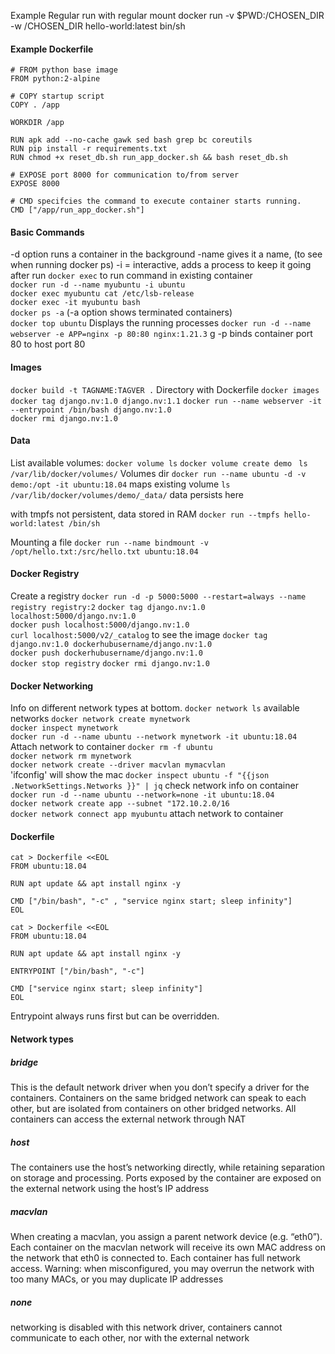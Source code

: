 Example Regular run with regular mount
docker run -v $PWD:/CHOSEN_DIR -w /CHOSEN_DIR hello-world:latest bin/sh
#### Example Dockerfile
```
# FROM python base image
FROM python:2-alpine

# COPY startup script
COPY . /app

WORKDIR /app

RUN apk add --no-cache gawk sed bash grep bc coreutils
RUN pip install -r requirements.txt
RUN chmod +x reset_db.sh run_app_docker.sh && bash reset_db.sh

# EXPOSE port 8000 for communication to/from server
EXPOSE 8000

# CMD specifcies the command to execute container starts running.
CMD ["/app/run_app_docker.sh"]
```

#### Basic Commands
-d option runs a container in the background 
-name gives it a name, (to see when running docker ps)
-i = interactive, adds a process to keep it going after run
`docker exec` to run command in existing container  
`docker run -d --name myubuntu -i ubuntu`  
`docker exec myubuntu cat /etc/lsb-release`    
`docker exec -it myubuntu bash`  
`docker ps -a` (-a option shows terminated containers)  
`docker top ubuntu`  Displays the running processes
`docker run -d --name webserver -e APP=nginx -p 80:80 nginx:1.21.3`  g
-p binds container port 80 to host port 80
#### Images
`docker build -t TAGNAME:TAGVER .` Directory with Dockerfile
`docker images`   
`docker tag django.nv:1.0 django.nv:1.1` 
`docker run --name webserver -it --entrypoint /bin/bash django.nv:1.0`  
`docker rmi django.nv:1.0`  
#### Data
List available volumes: `docker volume ls`
`docker volume create demo ` 
`ls /var/lib/docker/volumes/` Volumes dir 
`docker run --name ubuntu -d -v demo:/opt -it ubuntu:18.04` maps existing volume
`ls /var/lib/docker/volumes/demo/_data/` data persists here

with tmpfs not persistent, data stored in RAM
`docker run --tmpfs hello-world:latest /bin/sh`

Mounting a file 
`docker run --name bindmount -v /opt/hello.txt:/src/hello.txt ubuntu:18.04`

#### Docker Registry
Create a registry
`docker run -d -p 5000:5000 --restart=always --name registry registry:2`
`docker tag django.nv:1.0 localhost:5000/django.nv:1.0`  
`docker push localhost:5000/django.nv:1.0`  
`curl localhost:5000/v2/_catalog` to see the image
`docker tag django.nv:1.0 dockerhubusername/django.nv:1.0`  
`docker push dockerhubusername/django.nv:1.0`  
`docker stop registry` 
`docker rmi django.nv:1.0` 

#### Docker Networking 
Info on different network types at bottom.
`docker network ls` available networks
`docker network create mynetwork`  
`docker inspect mynetwork`  
`docker run -d --name ubuntu --network mynetwork -it ubuntu:18.04`  Attach network to container
`docker rm -f ubuntu`  
`docker network rm mynetwork`  
`docker network create --driver macvlan mymacvlan`  
'ifconfig' will show the mac 
`docker inspect ubuntu -f "{{json .NetworkSettings.Networks }}" | jq` check network info on container
`docker run -d --name ubuntu --network=none -it ubuntu:18.04`  
`docker network create app --subnet "172.10.2.0/16`  
`docker network connect app myubuntu` attach network to container

#### Dockerfile
```
cat > Dockerfile <<EOL
FROM ubuntu:18.04

RUN apt update && apt install nginx -y

CMD ["/bin/bash", "-c" , "service nginx start; sleep infinity"]
EOL
```
```
cat > Dockerfile <<EOL
FROM ubuntu:18.04

RUN apt update && apt install nginx -y

ENTRYPOINT ["/bin/bash", "-c"]

CMD ["service nginx start; sleep infinity"]
EOL
```
Entrypoint always runs first but can be overridden.

#### 

#### Network types
##### bridge
This is the default network driver when you don’t specify a driver for the containers. Containers on the same bridged network can speak to each other, but are isolated from containers on other bridged networks. All containers can access the external network through NAT
##### host	
The containers use the host’s networking directly, while retaining separation on storage and processing. Ports exposed by the container are exposed on the external network using the host’s IP address
##### macvlan	
When creating a macvlan, you assign a parent network device (e.g. “eth0”). Each container on the macvlan network will receive its own MAC address on the network that eth0 is connected to. Each container has full network access. Warning: when misconfigured, you may overrun the network with too many MACs, or you may duplicate IP addresses
##### none	
networking is disabled with this network driver, containers cannot communicate to each other, nor with the external network


